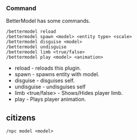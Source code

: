 ### Command
BetterModel has some commands.
```
/bettermodel reload
/bettermodel spawn <model> <entity type> <scale>
/bettermodel disguise <model>
/bettermodel undisguise
/bettermodel limb <true/false>
/bettermodel play <model> <animation>
```
- reload - reloads this plugin.
- spawn - spawns entity with model.
- disguise - disguises self.
- undisguise - undisguises self
- limb <true/false> - Shows/Hides player limb.
- play - Plays player animation.

## citizens
```
/npc model <model>
```